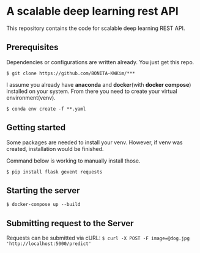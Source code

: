 # A scalable deep learning rest API

This repository contains the code for scalable deep learning REST API.

## Prerequisites

Dependencies or configurations are written already. You just get this repo.

`
$ git clone https://github.com/BONITA-KWKim/***
`

I assume you already have __anaconda__ and __docker__(with __docker compose__) installed 
on your system. From there you need to create your virtual environment(venv).

`
$ conda env create -f **.yaml
`

## Getting started

Some packages are needed to install your venv. However, if venv was created, 
installation would be finished.

Command below is working to manually install those.

`
$ pip install flask gevent requests
`

## Starting the server

`
$ docker-compose up --build
`

## Submitting request to the Server

Requests can be submitted via cURL:
`
$ curl -X POST -F image=@dog.jpg 'http://localhost:5000/predict'
`

